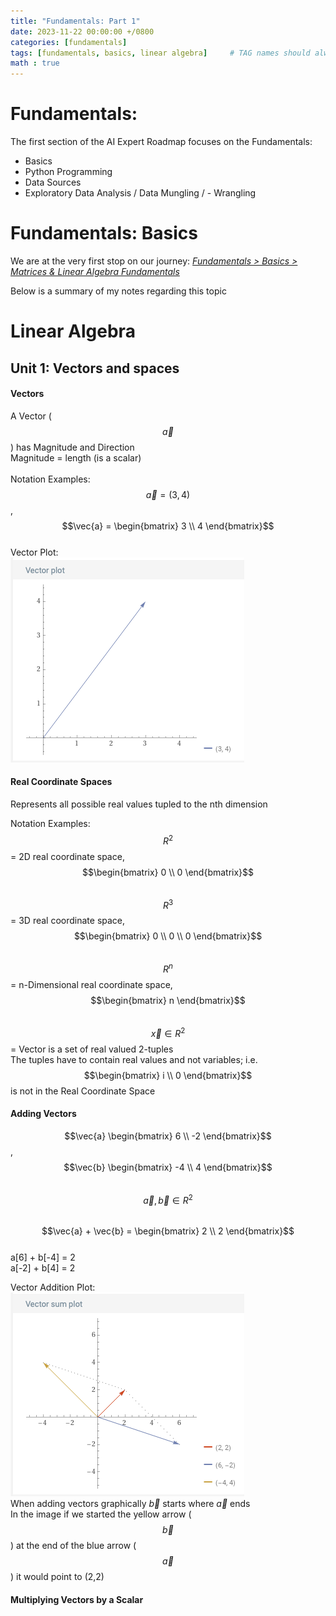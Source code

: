```yaml
---
title: "Fundamentals: Part 1"
date: 2023-11-22 00:00:00 +/0800
categories: [fundamentals]
tags: [fundamentals, basics, linear algebra]     # TAG names should always be lowercase
math : true
---
```


# Fundamentals:
The first section of the AI Expert Roadmap focuses on the Fundamentals:
- Basics
- Python Programming
- Data Sources
- Exploratory Data Analysis / Data Mungling / - Wrangling


# Fundamentals: Basics
We are at the very first stop on our journey: [_Fundamentals > Basics > Matrices & Linear Algebra Fundamentals_](https://www.khanacademy.org/math/linear-algebra)

Below is a summary of my notes regarding this topic

# Linear Algebra
## Unit 1: Vectors and spaces

#### Vectors
A Vector ($$\vec{a}$$) has Magnitude and Direction\
  Magnitude = length (is a scalar)\
\
Notation Examples:\
$$\vec{a} = (3, 4)$$,  $$\vec{a} = \begin{bmatrix} 3 \\ 4 \end{bmatrix}$$
\
Vector Plot:\
![Vector Example](/assets/img/2023-11-22-fundamentals-part1/Vector1.png)

#### Real Coordinate Spaces
Represents all possible real values tupled to the nth dimension

Notation Examples:\
$$R^2$$ = 2D real coordinate space, $$\begin{bmatrix} 0 \\ 0 \end{bmatrix}$$
\
$$R^3$$ = 3D real coordinate space, $$\begin{bmatrix} 0 \\ 0 \\ 0 \end{bmatrix}$$
\
$$R^n$$ = n-Dimensional real coordinate space, $$\begin{bmatrix} n \end{bmatrix}$$
\
$$\vec{x} \in R^2$$ = Vector is a set of real valued 2-tuples\
The tuples have to contain real values and not variables; i.e. $$\begin{bmatrix} i \\ 0 \end{bmatrix}$$ is not in the Real Coordinate Space

#### Adding Vectors

$$\vec{a} \begin{bmatrix} 6 \\ -2 \end{bmatrix}$$,  $$\vec{b} \begin{bmatrix} -4 \\ 4 \end{bmatrix}$$
\
$$\vec{a}, \vec{b} \in R^2$$
\
$$\vec{a} + \vec{b} = \begin{bmatrix} 2 \\ 2 \end{bmatrix}$$
\
a[6] + b[-4] = 2\
a[-2] + b[4] = 2

Vector Addition Plot:\
![Vector Example](/assets/img/2023-11-22-fundamentals-part1/Vector2.png)\
When adding vectors graphically $\vec{b}$ starts where $\vec{a}$ ends\
In the image if we started the yellow arrow ($$\vec{b}$$) at the end of the blue arrow ($$\vec{a}$$) it would point to (2,2)

#### Multiplying Vectors by a Scalar


